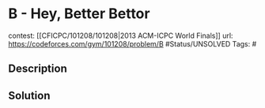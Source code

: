 # B - Hey, Better Bettor

contest: [[CFICPC/101208/101208|2013 ACM-ICPC World Finals]]
url: https://codeforces.com/gym/101208/problem/B
#Status/UNSOLVED
Tags: #

## Description

## Solution

